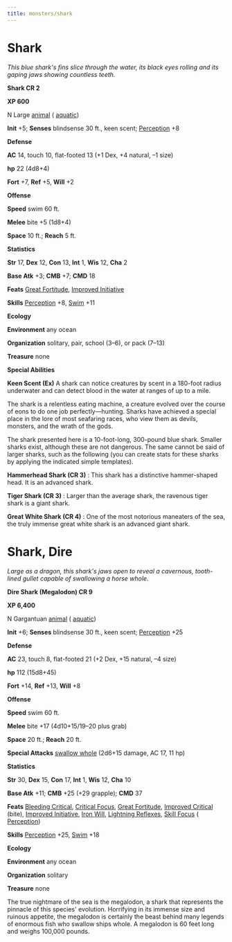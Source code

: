 ```yaml
---
title: monsters/shark
---
```

# Shark

_This blue shark's fins slice through the water, its black eyes rolling and its gaping jaws showing countless teeth._

**Shark CR 2**

**XP 600**

N Large [animal](creatureTypes#_animal) ( [aquatic](creatureTypes#_aquatic-subtype))

**Init** +5; **Senses** blindsense 30 ft., keen scent; [Perception](../skills/perception#_perception) +8

**Defense**

**AC** 14, touch 10, flat-footed 13 (+1 Dex, +4 natural, –1 size)

**hp** 22 (4d8+4)

**Fort** +7, **Ref** +5, **Will** +2

**Offense**

**Speed** swim 60 ft.

**Melee** bite +5 (1d8+4)

**Space** 10 ft.; **Reach** 5 ft.

**Statistics**

**Str** 17, **Dex** 12, **Con** 13, **Int** 1, **Wis** 12, **Cha** 2

**Base Atk** +3; **CMB** +7; **CMD** 18

**Feats** [Great Fortitude](../feats#_great-fortitude), [Improved Initiative](../feats#_improved-initiative)

**Skills** [Perception](../skills/perception#_perception) +8, [Swim](../skills/swim#_swim) +11

**Ecology**

**Environment** any ocean

**Organization** solitary, pair, school (3–6), or pack (7–13)

**Treasure** none

**Special Abilities**

**Keen Scent (Ex)** A shark can notice creatures by scent in a 180-foot radius underwater and can detect blood in the water at ranges of up to a mile.

The shark is a relentless eating machine, a creature evolved over the course of eons to do one job perfectly—hunting. Sharks have achieved a special place in the lore of most seafaring races, who view them as devils, monsters, and the wrath of the gods.

The shark presented here is a 10-foot-long, 300-pound blue shark. Smaller sharks exist, although these are not dangerous. The same cannot be said of larger sharks, such as the following (you can create stats for these sharks by applying the indicated simple templates).

**Hammerhead Shark (CR 3)** : This shark has a distinctive hammer-shaped head. It is an advanced shark.

**Tiger Shark (CR 3)** : Larger than the average shark, the ravenous tiger shark is a giant shark.

**Great White Shark (CR 4)** : One of the most notorious maneaters of the sea, the truly immense great white shark is an advanced giant shark.

# Shark, Dire

_Large as a dragon, this shark's jaws open to reveal a cavernous, tooth-lined gullet capable of swallowing a horse whole._

**Dire Shark (Megalodon) CR 9**

**XP 6,400**

N Gargantuan [animal](creatureTypes#_animal) ( [aquatic](creatureTypes#_aquatic-subtype))

**Init** +6; **Senses** blindsense 30 ft., keen scent; [Perception](../skills/perception#_perception) +25

**Defense**

**AC** 23, touch 8, flat-footed 21 (+2 Dex, +15 natural, –4 size)

**hp** 112 (15d8+45)

**Fort** +14, **Ref** +13, **Will** +8

**Offense**

**Speed** swim 60 ft.

**Melee** bite +17 (4d10+15/19–20 plus grab)

**Space** 20 ft.; **Reach** 20 ft.

**Special Attacks** [swallow whole](universalMonsterRules#_swallow-whole) (2d6+15 damage, AC 17, 11 hp)

**Statistics**

**Str** 30, **Dex** 15, **Con** 17, **Int** 1, **Wis** 12, **Cha** 10

**Base Atk** +11; **CMB** +25 (+29 grapple); **CMD** 37

**Feats** [Bleeding Critical](../feats#_bleeding-critical), [Critical Focus](../feats#_critical-focus), [Great Fortitude](../feats#_great-fortitude), [Improved Critical](../feats#_improved-critical) (bite), [Improved Initiative](../feats#_improved-initiative), [Iron Will](../feats#_iron-will), [Lightning Reflexes](../feats#_lightning-reflexes), [Skill Focus](../feats#_skill-focus) ( [Perception](../skills/perception#_perception))

**Skills** [Perception](../skills/perception#_perception) +25, [Swim](../skills/swim#_swim) +18

**Ecology**

**Environment** any ocean

**Organization** solitary

**Treasure** none

The true nightmare of the sea is the megalodon, a shark that represents the pinnacle of this species' evolution. Horrifying in its immense size and ruinous appetite, the megalodon is certainly the beast behind many legends of enormous fish who swallow ships whole. A megalodon is 60 feet long and weighs 100,000 pounds.

